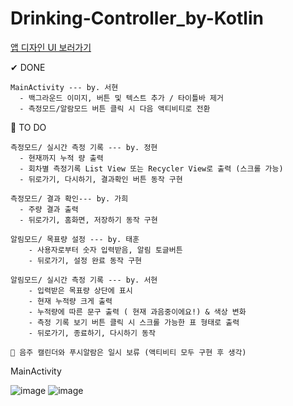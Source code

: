 # Drinking-Controller_by-Kotlin

[앱 디자인 UI 보러가기](https://xd.adobe.com/view/60ebbbf1-3937-4249-83f1-eb39b67fc7c1-35b8/screen/0ca46740-12ed-4ccf-8a70-f8d656cc1de5)  

✔ DONE  
```
MainActivity --- by. 서현
  - 백그라운드 이미지, 버튼 및 텍스트 추가 / 타이틀바 제거
  - 측정모드/알람모드 버튼 클릭 시 다음 액티비티로 전환
```

📌 TO DO
```
측정모드/ 실시간 측정 기록 --- by. 정현
  - 현재까지 누적 량 출력
  - 회차별 측정기록 List View 또는 Recycler View로 출력 (스크롤 가능)
  - 뒤로가기, 다시하기, 결과확인 버튼 동작 구현  

측정모드/ 결과 확인--- by. 가희
  - 주량 결과 출력
  - 뒤로가기, 홈화면, 저장하기 동작 구현  

알림모드/ 목표량 설정 --- by. 태훈
    - 사용자로부터 숫자 입력받음, 알림 토글버튼
    - 뒤로가기, 설정 완료 동작 구현  

알림모드/ 실시간 측정 기록 --- by. 서현
    - 입력받은 목표량 상단에 표시
    - 현재 누적량 크게 출력
    - 누적량에 따른 문구 출력 ( 현재 과음중이에요!) & 색상 변화
    - 측정 기록 보기 버튼 클릭 시 스크롤 가능한 표 형태로 출력
    - 뒤로가기, 종료하기, 다시하기 동작
      
📢 음주 캘린더와 푸시알람은 일시 보류 (액티비티 모두 구현 후 생각)
```  
MainActivity  

![image](https://user-images.githubusercontent.com/61939286/126653126-9a6c7fa4-fd48-45b5-949f-ec583fcd7517.png)
![image](https://user-images.githubusercontent.com/61939286/126653267-68aeb40a-632e-45c3-84c4-09e91a09177d.png)

